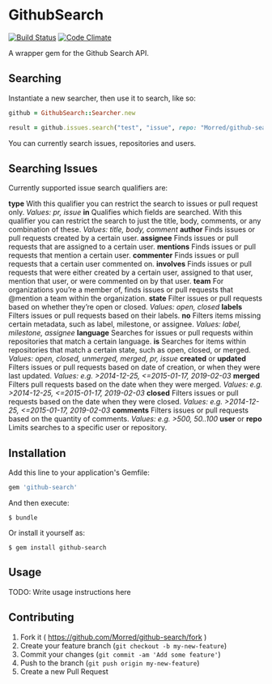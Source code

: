 # GithubSearch 
[![Build Status](https://travis-ci.org/Morred/github-search.svg?branch=master)](https://travis-ci.org/Morred/github-search) [![Code Climate](https://codeclimate.com/github/Morred/github-search/badges/gpa.svg)](https://codeclimate.com/github/Morred/github-search)

A wrapper gem for the Github Search API.

## Searching

Instantiate a new searcher, then use it to search, like so:

```ruby
github = GithubSearch::Searcher.new

result = github.issues.search("test", "issue", repo: "Morred/github-search", label: "enhancement")
```

You can currently search issues, repositories and users.

## Searching Issues

Currently supported issue search qualifiers are:

**type**
With this qualifier you can restrict the search to issues or pull request only.
*Values: pr, issue*
**in**
Qualifies which fields are searched. With this qualifier you can restrict the search to just the title, body, comments, or any combination of these.
*Values: title, body, comment*
**author**
Finds issues or pull requests created by a certain user.
**assignee**
Finds issues or pull requests that are assigned to a certain user.
**mentions**
Finds issues or pull requests that mention a certain user.
**commenter**
Finds issues or pull requests that a certain user commented on.
**involves**
Finds issues or pull requests that were either created by a certain user, assigned to that user, mention that user, or were commented on by that user.
**team**
For organizations you’re a member of, finds issues or pull requests that @mention a team within the organization.
**state**
Filter issues or pull requests based on whether they’re open or closed.
*Values: open, closed*
**labels**
Filters issues or pull requests based on their labels.
**no**
Filters items missing certain metadata, such as label, milestone, or assignee.
*Values: label, milestone, assignee*
**language**
Searches for issues or pull requests within repositories that match a certain language.
**is**
Searches for items within repositories that match a certain state, such as open, closed, or merged.
*Values: open, closed, unmerged, merged, pr, issue*
**created** or **updated**
Filters issues or pull requests based on date of creation, or when they were last updated.
*Values: e.g. >2014-12-25, <=2015-01-17, 2019-02-03*
**merged**
Filters pull requests based on the date when they were merged.
*Values: e.g. >2014-12-25, <=2015-01-17, 2019-02-03*
**closed**
Filters issues or pull requests based on the date when they were closed.
*Values: e.g. >2014-12-25, <=2015-01-17, 2019-02-03*
**comments**
Filters issues or pull requests based on the quantity of comments.
*Values: e.g. >500, 50..100*
**user** or **repo**
Limits searches to a specific user or repository.

## Installation

Add this line to your application's Gemfile:

```ruby
gem 'github-search'
```

And then execute:

    $ bundle

Or install it yourself as:

    $ gem install github-search

## Usage

TODO: Write usage instructions here

## Contributing

1. Fork it ( https://github.com/Morred/github-search/fork )
2. Create your feature branch (`git checkout -b my-new-feature`)
3. Commit your changes (`git commit -am 'Add some feature'`)
4. Push to the branch (`git push origin my-new-feature`)
5. Create a new Pull Request

